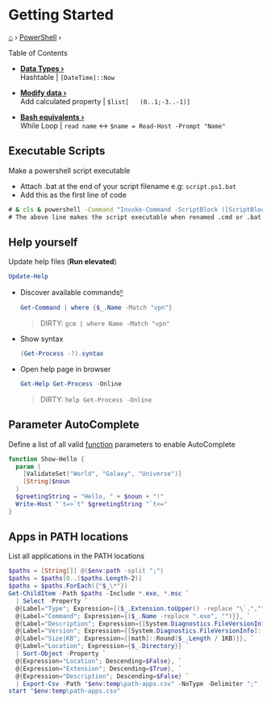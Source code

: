 <h1> Getting Started </h1>

[⌂](../../README.md) › [PowerShell](../../README.md#powershell) ›

Table of Contents
- **[Data Types ›](data-types.md)**  
    Hashtable | `[DateTime]::Now`

- **[Modify data ›](modify.md)**  
    Add calculated property | `$list[	(0..1;-3..-1)]`

- **[Bash equivalents ›](bash-equivalents.md)**  
    While Loop | `read name` <-> `$name = Read-Host -Prompt "Name"`

## Executable Scripts
Make a powershell script executable
- Attach .bat at the end of your script filename e.g: `script.ps1.bat`
- Add this as the first line of code
```cmd
# & cls & powershell -Command "Invoke-Command -ScriptBlock ([ScriptBlock]::Create(((Get-Content """%0""") -join """`n""")))" & exit
# The above line makes the script executable when renamed .cmd or .bat
```

## Help yourself
Update help files (**Run elevated**)
```powershell
Update-Help
```

- Discover available commands[ᴰ](glossary.md#command)
  ```powershell
  Get-Command | where {$_.Name -Match "vpn"}
  ```
  > DIRTY: `gcm | where Name -Match "vpn"`


- Show syntax
  ```powershell
  (Get-Process -?).syntax
  ```

- Open help page in browser
  ```powershell
  Get-Help Get-Process -Online
  ```
  > DIRTY: `help Get-Process -Online`


## Parameter AutoComplete
Define a list of all valid [function](glossary.md#function) parameters to enable AutoComplete

```powershell
function Show-Hello {
  param (
    [ValidateSet("World", "Galaxy", "Universe")]
    [String]$noun
  )
  $greetingString = "Hello, " + $noun + "!"
  Write-Host "`t=>`t" $greetingString "`t<="
}
```

## Apps in PATH locations
List all applications in the PATH locations
```powershell
$paths = [String[]] @($env:path -split ";") 
$paths = $paths[0..($paths.Length-2)]
$paths = $paths.ForEach({"$_\*"})
Get-ChildItem -Path $paths -Include *.exe, *.msc `
  | Select -Property `
  @{Label="Type"; Expression={($_.Extension.toUpper() -replace "\`.","")}}, `
  @{Label="Command"; Expression={($_.Name -replace ".exe", "")}}, `
  @{Label="Description"; Expression={[System.Diagnostics.FileVersionInfo]::GetVersionInfo($_).FileDescription}}, `
  @{Label="Version"; Expression={[System.Diagnostics.FileVersionInfo]::GetVersionInfo($_).FileVersion}}, `
  @{Label="Size|KB"; Expression={[math]::Round($_.Length / 1KB)}}, `
  @{Label="Location"; Expression={$_.Directory}} `
  | Sort-Object -Property `
  @{Expression="Location"; Descending=$False}, `
  @{Expression="Extension"; Descending=$True}, `
  @{Expression="Description"; Descending=$False} `
  | Export-Csv -Path "$env:temp\path-apps.csv" -NoType -Delimiter ";"
start "$env:temp\path-apps.csv"
```